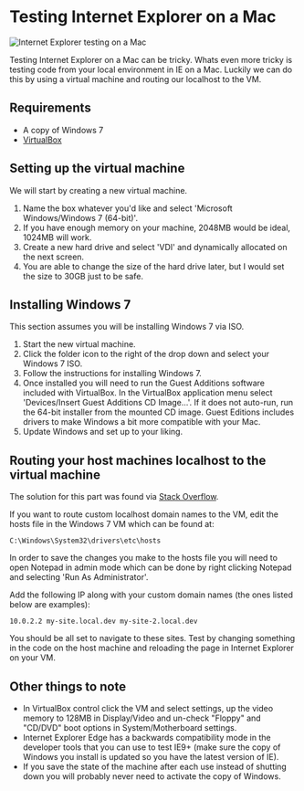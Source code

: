 <!--//

title: Testing Internet Explorer on a Mac
date: 2015-08-04
image: internet-explorer-mac-hero.jpg
live: true

//-->

# Testing Internet Explorer on a Mac

![Internet Explorer testing on a Mac](assets/images/internet-explorer-mac-hero.jpg)

<!-- snippet -->Testing Internet Explorer on a Mac can be tricky. Whats even more tricky is testing code from your local environment in IE on a Mac. Luckily we can do this by using a virtual machine and routing our localhost to the VM.

## Requirements

* A copy of Windows 7
* [VirtualBox](https://www.virtualbox.org/)

## Setting up the virtual machine

We will start by creating a new virtual machine.

1. Name the box whatever you'd like and select 'Microsoft Windows/Windows 7 (64-bit)'.
1. If you have enough memory on your machine, 2048MB would be ideal, 1024MB will work.
1. Create a new hard drive and select 'VDI' and dynamically allocated on the next screen.
1. You are able to change the size of the hard drive later, but I would set the size to 30GB just to be safe.

## Installing Windows 7

This section assumes you will be installing Windows 7 via ISO.

1. Start the new virtual machine.
1. Click the folder icon to the right of the drop down and select your Windows 7 ISO.
1. Follow the instructions for installing Windows 7.
1. Once installed you will need to run the Guest Additions software included with VirtualBox. In the VirtualBox application menu select 'Devices/Insert Guest Additions CD Image...'. If it does not auto-run, run the 64-bit installer from the mounted CD image. Guest Editions includes drivers to make Windows a bit more compatible with your Mac.
1. Update Windows and set up to your liking.

## Routing your host machines localhost to the virtual machine

The solution for this part was found via [Stack Overflow](http://stackoverflow.com/questions/1261975/addressing-localhost-from-a-virtualbox-virtual-machine).

If you want to route custom localhost domain names to the VM, edit the hosts file in the Windows 7 VM which can be found at:

    C:\Windows\System32\drivers\etc\hosts

In order to save the changes you make to the hosts file you will need to open Notepad in admin mode which can be done by right clicking Notepad and selecting 'Run As Administrator'.

Add the following IP along with your custom domain names (the ones listed below are examples):

    10.0.2.2 my-site.local.dev my-site-2.local.dev

You should be all set to navigate to these sites. Test by changing something in the code on the host machine and reloading the page in Internet Explorer on your VM.

## Other things to note

* In VirtualBox control click the VM and select settings, up the video memory to 128MB in Display/Video and un-check "Floppy" and "CD/DVD" boot options in System/Motherboard settings.
* Internet Explorer Edge has a backwards compatibility mode in the developer tools that you can use to test IE9+ (make sure the copy of Windows you install is updated so you have the latest version of IE).
* If you save the state of the machine after each use instead of shutting down you will probably never need to activate the copy of Windows.

